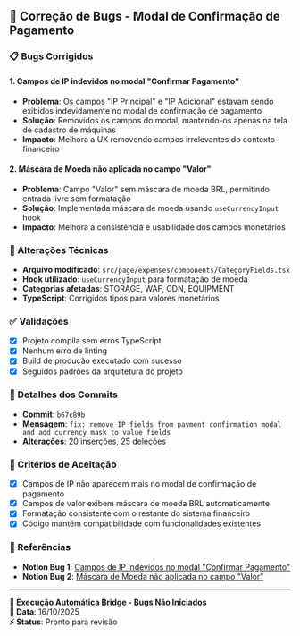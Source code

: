 ## 🐛 Correção de Bugs - Modal de Confirmação de Pagamento

### 📋 Bugs Corrigidos

#### 1. Campos de IP indevidos no modal "Confirmar Pagamento"
- **Problema**: Os campos "IP Principal" e "IP Adicional" estavam sendo exibidos indevidamente no modal de confirmação de pagamento
- **Solução**: Removidos os campos do modal, mantendo-os apenas na tela de cadastro de máquinas
- **Impacto**: Melhora a UX removendo campos irrelevantes do contexto financeiro

#### 2. Máscara de Moeda não aplicada no campo "Valor"
- **Problema**: Campo "Valor" sem máscara de moeda BRL, permitindo entrada livre sem formatação
- **Solução**: Implementada máscara de moeda usando `useCurrencyInput` hook
- **Impacto**: Melhora a consistência e usabilidade dos campos monetários

### 🔧 Alterações Técnicas

- **Arquivo modificado**: `src/page/expenses/components/CategoryFields.tsx`
- **Hook utilizado**: `useCurrencyInput` para formatação de moeda
- **Categorias afetadas**: STORAGE, WAF, CDN, EQUIPMENT
- **TypeScript**: Corrigidos tipos para valores monetários

### ✅ Validações

- [x] Projeto compila sem erros TypeScript
- [x] Nenhum erro de linting
- [x] Build de produção executado com sucesso
- [x] Seguidos padrões da arquitetura do projeto

### 📝 Detalhes dos Commits

- **Commit**: `b67c89b`
- **Mensagem**: `fix: remove IP fields from payment confirmation modal and add currency mask to value fields`
- **Alterações**: 20 inserções, 25 deleções

### 🎯 Critérios de Aceitação

- [x] Campos de IP não aparecem mais no modal de confirmação de pagamento
- [x] Campos de valor exibem máscara de moeda BRL automaticamente
- [x] Formatação consistente com o restante do sistema financeiro
- [x] Código mantém compatibilidade com funcionalidades existentes

### 🔗 Referências

- **Notion Bug 1**: [Campos de IP indevidos no modal "Confirmar Pagamento"](https://www.notion.so/28ecd984590f8016a140e38cca5476a5)
- **Notion Bug 2**: [Máscara de Moeda não aplicada no campo "Valor"](https://www.notion.so/28ecd984590f806ead4ce7cb191c4fe7)

---

**🤖 Execução Automática Bridge - Bugs Não Iniciados**  
**📅 Data**: 16/10/2025  
**⚡ Status**: Pronto para revisão
